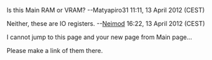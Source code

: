 Is this Main RAM or VRAM? --Matyapiro31 11:11, 13 April 2012 (CEST)


Neither, these are IO registers. --[Neimod](User:Neimod "wikilink")
16:22, 13 April 2012 (CEST)

I cannot jump to this page and your new page from Main page...

Please make a link of them there.